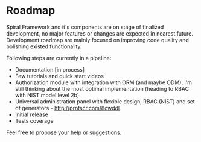 # Roadmap
Spiral Framework and it's components are on stage of finalized development, no major features or changes are expected in nearest future. Development roadmap are mainly focused on improving code quality and polishing existed functionality.

Following steps are currently in a pipeline:
* Documentation [in process]
* Few tutorials and quick start videos
* Authorization module with integration with ORM (and maybe ODM), i'm still thinking about the most optimal implementation (heading to RBAC with NIST model level 2b)
* Universal administration panel with flexible design, RBAC (NIST) and set of generators - http://prntscr.com/8cwddl
* Initial release
* Tests coverage

Feel free to propose your help or suggestions.
